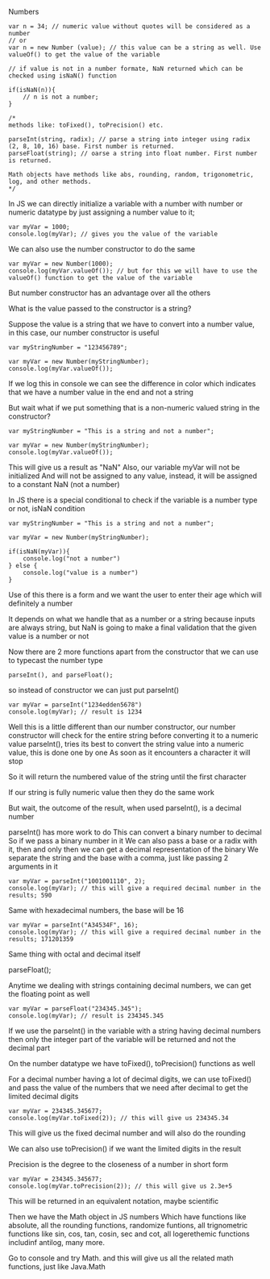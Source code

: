 Numbers

```
var n = 34; // numeric value without quotes will be considered as a number
// or
var n = new Number (value); // this value can be a string as well. Use valueOf() to get the value of the variable

// if value is not in a number formate, NaN returned which can be checked using isNaN() function

if(isNaN(n)){
	// n is not a number;
}

/*
methods like: toFixed(), toPrecision() etc.

parseInt(string, radix); // parse a string into integer using radix (2, 8, 10, 16) base. First number is returned.
parseFloat(string); // oarse a string into float number. First number is returned.

Math objects have methods like abs, rounding, random, trigonometric, log, and other methods.
*/
```

In JS we can directly initialize a variable with a number with number or numeric datatype by just assigning a number value to it;

```
var myVar = 1000;
console.log(myVar); // gives you the value of the variable
```

We can also use the number constructor to do the same

```
var myVar = new Number(1000);
console.log(myVar.valueOf()); // but for this we will have to use the valueOf() function to get the value of the variable
```

But number constructor has an advantage over all the others

What is the value passed to the constructor is a string?

Suppose the value is a string that we have to convert into a number value, in this case, our number constructor is useful

```
var myStringNumber = "123456789";

var myVar = new Number(myStringNumber);
console.log(myVar.valueOf());
```

If we log this in console we can see the difference in color which indicates that we have a number value in the end and not a string

But wait what if we put something that is a non-numeric valued string in the constructor?

```
var myStringNumber = "This is a string and not a number";

var myVar = new Number(myStringNumber);
console.log(myVar.valueOf());
```

This will give us a result as "NaN"
Also, our variable myVar will not be initialized
And will not be assigned to any value, instead, it will be assigned to a constant NaN (not a number)

In JS there is a special conditional to check if the variable is a number type or not, isNaN condition

```
var myStringNumber = "This is a string and not a number";

var myVar = new Number(myStringNumber);

if(isNaN(myVar)){
	console.log("not a number")
} else {
	console.log("value is a number")
}
```

Use of this there is a form and we want the user to enter their age which will definitely a number

It depends on what we handle that as a number or a string because inputs are always string, but NaN is going to make a final validation that the given value is a number or not

Now there are 2 more functions apart from the constructor that we can use to typecast the number type

```
parseInt(), and parseFloat();
```

so instead of constructor we can just put parseInt()

```
var myVar = parseInt("1234edden5678")
console.log(myVar); // result is 1234
```

Well this is a little different than our number constructor, our number constructor will check for the entire string before converting it to a numeric value
parseInt(), tries its best to convert the string value into a numeric value, this is done one by one
As soon as it encounters a character it will stop

So it will return the numbered value of the string until the first character

If our string is fully numeric value then they do the same work

But wait, the outcome of the result, when used parseInt(), is a decimal number

parseInt() has more work to do
This can convert a binary number to decimal
So if we pass a binary number in it
We can also pass a base or a radix with it, then and only then we can get a decimal representation of the binary
We separate the string and the base with a comma, just like passing 2 arguments in it

```
var myVar = parseInt("1001001110", 2);
console.log(myVar); // this will give a required decimal number in the results; 590
```

Same with hexadecimal numbers, the base will be 16

```
var myVar = parseInt("A34534F", 16);
console.log(myVar); // this will give a required decimal number in the results; 171201359
```

Same thing with octal and decimal itself

parseFloat();

Anytime we dealing with strings containing decimal numbers, we can get the floating point as well

```
var myVar = parseFloat("234345.345");
console.log(myVar); // result is 234345.345
```

If we use the parseInt() in the variable with a string having decimal numbers then only the integer part of the variable will be returned and not the decimal part

On the number datatype we have toFixed(), toPrecision() functions as well

For a decimal number having a lot of decimal digits, we can use toFixed() and pass the value of the numbers that we need after decimal to get the limited decimal digits

```
var myVar = 234345.345677;
console.log(myVar.toFixed(2)); // this will give us 234345.34
```

This will give us the fixed decimal number and will also do the rounding

We can also use toPrecision() if we want the limited digits in the result

Precision is the degree to the closeness of a number in short form

```
var myVar = 234345.345677;
console.log(myVar.toPrecision(2)); // this will give us 2.3e+5
```

This will be returned in an equivalent notation, maybe scientific

Then we have the Math object in JS numbers
Which have functions like absolute, all the rounding functions, randomize funtions, all trignometric functions like sin, cos, tan, cosin, sec and cot, all logerethemic functions includinf antilog, many more.

Go to console and try Math. and this will give us all the related math functions, just like Java.Math